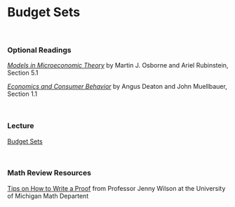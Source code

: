 # Budget Sets  

<br>

### Optional Readings  

[_Models in Microeconomic Theory_](https://www.openbookpublishers.com/books/10.11647/obp.0211) by 
Martin J. Osborne and Ariel Rubinstein, Section 5.1

[_Economics and Consumer Behavior_](https://doi-org.ezproxy2.williams.edu/10.1017/CBO9780511805653) by 
Angus Deaton and John Muellbauer, Section 1.1  

<br>

### Lecture  

[Budget Sets](2-budget-sets-notes-2022-09-14.pdf)

<br>

### Math Review Resources 

[Tips on How to Write a Proof](http://www.math.lsa.umich.edu/~jchw/PrimerOnProof.pdf) from 
Professor Jenny Wilson at the University of Michigan Math Departent
